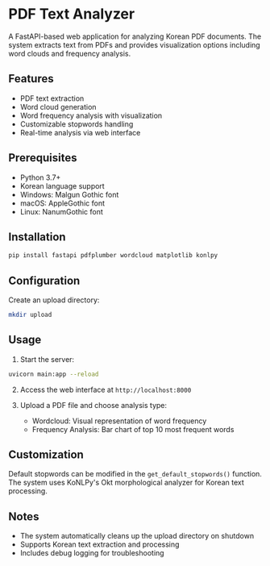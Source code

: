 # PDF Text Analyzer

A FastAPI-based web application for analyzing Korean PDF documents. The system extracts text from PDFs and provides visualization options including word clouds and frequency analysis.

## Features

- PDF text extraction
- Word cloud generation
- Word frequency analysis with visualization
- Customizable stopwords handling
- Real-time analysis via web interface

## Prerequisites

- Python 3.7+
- Korean language support
- Windows: Malgun Gothic font
- macOS: AppleGothic font
- Linux: NanumGothic font

## Installation

```bash
pip install fastapi pdfplumber wordcloud matplotlib konlpy
```

## Configuration

Create an upload directory:
```bash
mkdir upload
```

## Usage

1. Start the server:
```bash
uvicorn main:app --reload
```

2. Access the web interface at `http://localhost:8000`

3. Upload a PDF file and choose analysis type:
   - Wordcloud: Visual representation of word frequency
   - Frequency Analysis: Bar chart of top 10 most frequent words

## Customization

Default stopwords can be modified in the `get_default_stopwords()` function. The system uses KoNLPy's Okt morphological analyzer for Korean text processing.


## Notes

- The system automatically cleans up the upload directory on shutdown
- Supports Korean text extraction and processing
- Includes debug logging for troubleshooting